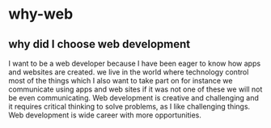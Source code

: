 # why-web

## why did I choose web development

I want to be a web developer because I have been eager to know how apps and websites are created. we live in the world where technology control most of the things which I also want to take part on for instance we communicate using apps and web sites if it was not one of these we will not be even communicating. Web development is creative and challenging and it requires critical thinking to solve problems, as I like challenging things. Web development is wide career with more opportunities.
